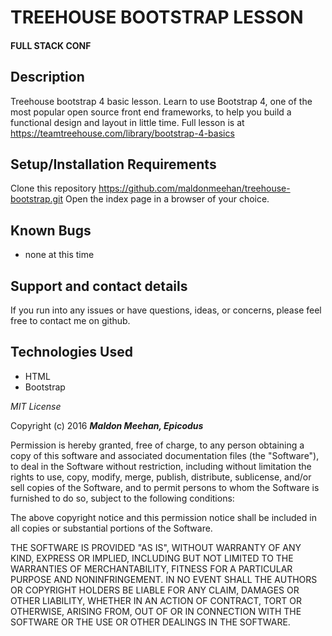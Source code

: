 # TREEHOUSE BOOTSTRAP LESSON

#### FULL STACK CONF

## Description
Treehouse bootstrap 4 basic lesson.
Learn to use Bootstrap 4, one of the most popular open source front end frameworks, to help you build a functional design and layout in little time. Full lesson is at https://teamtreehouse.com/library/bootstrap-4-basics

## Setup/Installation Requirements
Clone this repository https://github.com/maldonmeehan/treehouse-bootstrap.git
Open the index page in a browser of your choice.

## Known Bugs

* none at this time

## Support and contact details

If you run into any issues or have questions, ideas, or concerns, please feel free to contact me on github.

## Technologies Used

* HTML
* Bootstrap

*MIT License*

Copyright (c) 2016 **_Maldon Meehan, Epicodus_**

Permission is hereby granted, free of charge, to any person obtaining a copy of this software and associated documentation files (the "Software"), to deal in the Software without restriction, including without limitation the rights to use, copy, modify, merge, publish, distribute, sublicense, and/or sell copies of the Software, and to permit persons to whom the Software is furnished to do so, subject to the following conditions:

The above copyright notice and this permission notice shall be included in all copies or substantial portions of the Software.

THE SOFTWARE IS PROVIDED "AS IS", WITHOUT WARRANTY OF ANY KIND, EXPRESS OR IMPLIED, INCLUDING BUT NOT LIMITED TO THE WARRANTIES OF MERCHANTABILITY, FITNESS FOR A PARTICULAR PURPOSE AND NONINFRINGEMENT. IN NO EVENT SHALL THE AUTHORS OR COPYRIGHT HOLDERS BE LIABLE FOR ANY CLAIM, DAMAGES OR OTHER LIABILITY, WHETHER IN AN ACTION OF CONTRACT, TORT OR OTHERWISE, ARISING FROM, OUT OF OR IN CONNECTION WITH THE SOFTWARE OR THE USE OR OTHER DEALINGS IN THE SOFTWARE.

